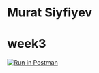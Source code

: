 # Murat Siyfiyev
# week3

[![Run in Postman](https://run.pstmn.io/button.svg)](https://app.getpostman.com/run-collection/1819f25d95cc3ff44df1)